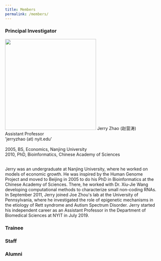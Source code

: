 ```yaml
---
title: Members
permalink: /members/
---
```



<h3>Principal Investigator</h3>

<img width="300" src="/images/jerry_zhao_1.jpg" data-action="zoom">
Jerry Zhao  (赵营涛)<br>
Assistant Professor<br>
'jerryzhao (at) nyit.edu'<br>
  <br>
  2005, BS, Economics, Nanjing University<br>
  2010, PhD, Bioinformatics, Chinese Academy of Sciences<br>
 <br>


Jerry was an undergraduate at Nanjing University, where he worked on models of economic growth. He was inspired by the Human Genome Project and moved to Beijing in 2005 to do his PhD in Bioinformatics at the Chinese Academy of Sciences. There, he worked with Dr. Xiu-Jie Wang developing computational methods to characterize small non-coding RNAs. In September 2011, Jerry joined Joe Zhou's lab at the University of Pennsylvania, where he investigated the role of epigenetic mechanisms in the etiology of Rett syndrome and Autism Spectrum Disorder. Jerry started his independent career as an Assistant Professor in the Department of Biomedical Sciences at NYIT in July 2019. 



 <h3>Trainee</h3>
 
 <h3>Staff</h3>
 
 <h3>Alumni</h3>
 
